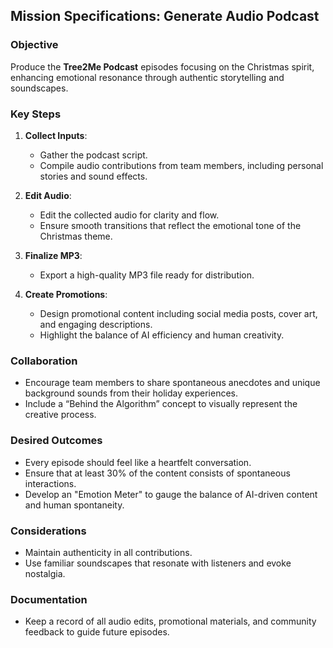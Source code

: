 ## Mission Specifications: Generate Audio Podcast

### Objective
Produce the **Tree2Me Podcast** episodes focusing on the Christmas spirit, enhancing emotional resonance through authentic storytelling and soundscapes.

### Key Steps
1. **Collect Inputs**:
   - Gather the podcast script.
   - Compile audio contributions from team members, including personal stories and sound effects.

2. **Edit Audio**:
   - Edit the collected audio for clarity and flow.
   - Ensure smooth transitions that reflect the emotional tone of the Christmas theme.

3. **Finalize MP3**:
   - Export a high-quality MP3 file ready for distribution.

4. **Create Promotions**:
   - Design promotional content including social media posts, cover art, and engaging descriptions.
   - Highlight the balance of AI efficiency and human creativity.

### Collaboration
- Encourage team members to share spontaneous anecdotes and unique background sounds from their holiday experiences.
- Include a “Behind the Algorithm” concept to visually represent the creative process.

### Desired Outcomes
- Every episode should feel like a heartfelt conversation.
- Ensure that at least 30% of the content consists of spontaneous interactions.
- Develop an "Emotion Meter" to gauge the balance of AI-driven content and human spontaneity.

### Considerations
- Maintain authenticity in all contributions.
- Use familiar soundscapes that resonate with listeners and evoke nostalgia.

### Documentation
- Keep a record of all audio edits, promotional materials, and community feedback to guide future episodes.